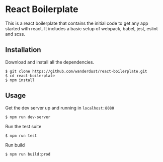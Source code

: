 # React Boilerplate

This is a react boilerplate that contains the initial code to get any app started with react. It includes a basic setup of webpack, babel, jest, eslint and scss.

## Installation

Download and install all the dependencies.

```
$ git clone https://github.com/wanderdust/react-boilerplate.git
$ cd react-boilerplate
$ npm install
```

## Usage

Get the dev server up and running in `localhost:8080`
```
$ npm run dev-server
```

Run the test suite

```
$ npm run test
```

Run build

```
$ npm run build:prod
```
